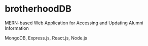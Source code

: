 # brotherhoodDB
MERN-based Web Application for Accessing and Updating Alumni Information

MongoDB, Express.js, React.js, Node.js
